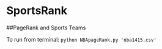 # SportsRank
##PageRank and Sports Teams

To run from terminal: ```python NBApageRank.py 'nba1415.csv'```


